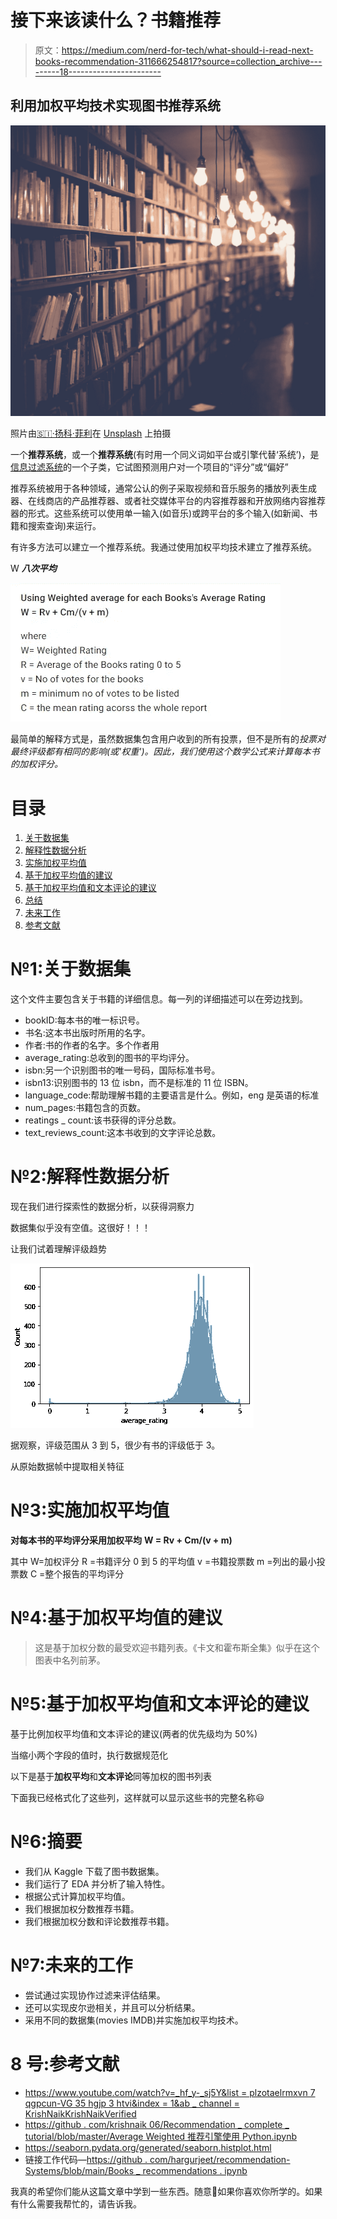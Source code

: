 # 接下来该读什么？书籍推荐

> 原文：<https://medium.com/nerd-for-tech/what-should-i-read-next-books-recommendation-311666254817?source=collection_archive---------18----------------------->

## 利用加权平均技术实现图书推荐系统

![](img/7c9677af4806be898d02ec69f5fabfbc.png)

照片由[🇸🇮·扬科·菲利](https://unsplash.com/@itfeelslikefilm?utm_source=medium&utm_medium=referral)在 [Unsplash](https://unsplash.com?utm_source=medium&utm_medium=referral) 上拍摄

一个**推荐系统**，或一个**推荐系统**(有时用一个同义词如平台或引擎代替‘系统’)，是[信息过滤系统](https://en.wikipedia.org/wiki/Information_filtering_system)的一个子类，它试图预测用户对一个项目的“评分”或“偏好”

推荐系统被用于各种领域，通常公认的例子采取视频和音乐服务的播放列表生成器、在线商店的产品推荐器、或者社交媒体平台的内容推荐器和开放网络内容推荐器的形式。这些系统可以使用单一输入(如音乐)或跨平台的多个输入(如新闻、书籍和搜索查询)来运行。

有许多方法可以建立一个推荐系统。我通过使用加权平均技术建立了推荐系统。

W ***八次平均***

![](img/f5399ee53bb16e8b2b064ef560c08838.png)

最简单的解释方式是，虽然数据集包含用户收到的所有投票，但不是所有的*投票对最终评级都有相同的影响(或'*权重*')。因此，我们使用这个数学公式来计算每本书的加权评分。*

# 目录

1.  [关于数据集](#b2a6)
2.  [解释性数据分析](#dc5a)
3.  [实施加权平均值](#612b)
4.  [基于加权平均值的建议](#5214)
5.  [基于加权平均值和文本评论的建议](#f996)
6.  [总结](#a756)
7.  [未来工作](#4768)
8.  [参考文献](#8b3f)

# №1:关于数据集

这个文件主要包含关于书籍的详细信息。每一列的详细描述可以在旁边找到。

*   bookID:每本书的唯一标识号。
*   书名:这本书出版时所用的名字。
*   作者:书的作者的名字。多个作者用
*   average_rating:总收到的图书的平均评分。
*   isbn:另一个识别图书的唯一号码，国际标准书号。
*   isbn13:识别图书的 13 位 isbn，而不是标准的 11 位 ISBN。
*   language_code:帮助理解书籍的主要语言是什么。例如，eng 是英语的标准
*   num_pages:书籍包含的页数。
*   reatings _ count:该书获得的评分总数。
*   text_reviews_count:这本书收到的文字评论总数。

# №2:解释性数据分析

现在我们进行探索性的数据分析，以获得洞察力

数据集似乎没有空值。这很好！！！

让我们试着理解评级趋势

![](img/aca36d37c56904c3a039b7fe511f45f4.png)

据观察，评级范围从 3 到 5，很少有书的评级低于 3。

从原始数据帧中提取相关特征

# №3:实施加权平均值

**对每本书的平均评分采用加权平均**
**W = Rv + Cm/(v + m)**

其中
W=加权评分
R =书籍评分 0 到 5 的平均值
v =书籍投票数
m =列出的最小投票数
C =整个报告的平均评分

# №4:基于加权平均值的建议

> 这是基于加权分数的最受欢迎书籍列表。《卡文和霍布斯全集》似乎在这个图表中名列前茅。

# №5:基于加权平均值和文本评论的建议

基于比例加权平均值和文本评论的建议(两者的优先级均为 50%)

当缩小两个字段的值时，执行数据规范化

以下是基于**加权平均**和**文本评论**同等加权的图书列表

下面我已经格式化了这些列，这样就可以显示这些书的完整名称😃

# №6:摘要

*   我们从 Kaggle 下载了图书数据集。
*   我们运行了 EDA 并分析了输入特性。
*   根据公式计算加权平均值。
*   我们根据加权分数推荐书籍。
*   我们根据加权分数和评论数推荐书籍。

# №7:未来的工作

*   尝试通过实现协作过滤来评估结果。
*   还可以实现皮尔逊相关，并且可以分析结果。
*   采用不同的数据集(movies IMDB)并实施加权平均技术。

# 8 号:参考文献

*   [https://www.youtube.com/watch?v=_hf_y-_sj5Y&list = plzotaelrmxvn 7 qgpcun-VG 35 hgjp 3 htvi&index = 1&ab _ channel = KrishNaikKrishNaikVerified](https://jovian.ai/outlink?url=https%3A%2F%2Fwww.youtube.com%2Fwatch%3Fv%3D_hf_y-_sj5Y%26list%3DPLZoTAELRMXVN7QGpcuN-Vg35Hgjp3htvi%26index%3D1%26ab_channel%3DKrishNaikKrishNaikVerified)
*   [https://github . com/krishnaik 06/Recommendation _ complete _ tutorial/blob/master/Average Weighted 推荐引擎使用 Python.ipynb](https://jovian.ai/outlink?url=https%3A%2F%2Fgithub.com%2Fkrishnaik06%2FRecommendation_complete_tutorial%2Fblob%2Fmaster%2FAverage%2520Weighted%2520Recommendation%2520Engines%2520using%2520Python.ipynb)
*   https://seaborn.pydata.org/generated/seaborn.histplot.html
*   链接工作代码—[https://github . com/hargurjeet/recommendation-Systems/blob/main/Books _ recommendations . ipynb](https://github.com/hargurjeet/Recommedation-Systems/blob/main/Books_Recommendations.ipynb)

我真的希望你们能从这篇文章中学到一些东西。随意👏如果你喜欢你所学的。如果有什么需要我帮忙的，请告诉我。
